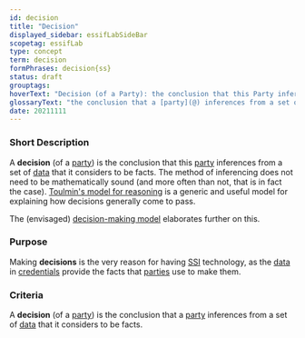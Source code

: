 ```yaml
---
id: decision
title: "Decision"
displayed_sidebar: essifLabSideBar
scopetag: essifLab
type: concept
term: decision
formPhrases: decision{ss}
status: draft
grouptags:
hoverText: "Decision (of a Party): the conclusion that this Party inferences from a set of Data that it considers to be facts."
glossaryText: "the conclusion that a [party](@) inferences from a set of [data](@) that it considers to be facts."
date: 20211111
---
```


### Short Description
A **decision** (of a [party](@)) is the conclusion that this [party](@) inferences from a set of [data](@) that it considers to be facts. The method of inferencing does not need to be mathematically sound (and more often than not, that is in fact the case). [Toulmin's model for reasoning](https://www.cambridge.org/core/books/uses-of-argument/26CF801BC12004587B66778297D5567C) is a generic and useful model for explaining how decisions generally come to pass.

The (envisaged) [decision-making model](pattern-decision-making@) elaborates further on this.

### Purpose
Making **decisions** is the very reason for having [SSI](self-sovereign-identity@) technology, as the [data](@) in [credentials](@) provide the facts that [parties](@) use to make them.

### Criteria
A **decision** (of a [party](@)) is the conclusion that a [party](@) inferences from a set of [data](@) that it considers to be facts.
